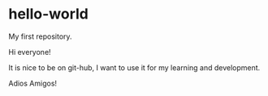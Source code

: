 # hello-world
My first repository.


Hi everyone!

It is nice to be on git-hub, I want to use it for my learning and development.

Adios Amigos!
